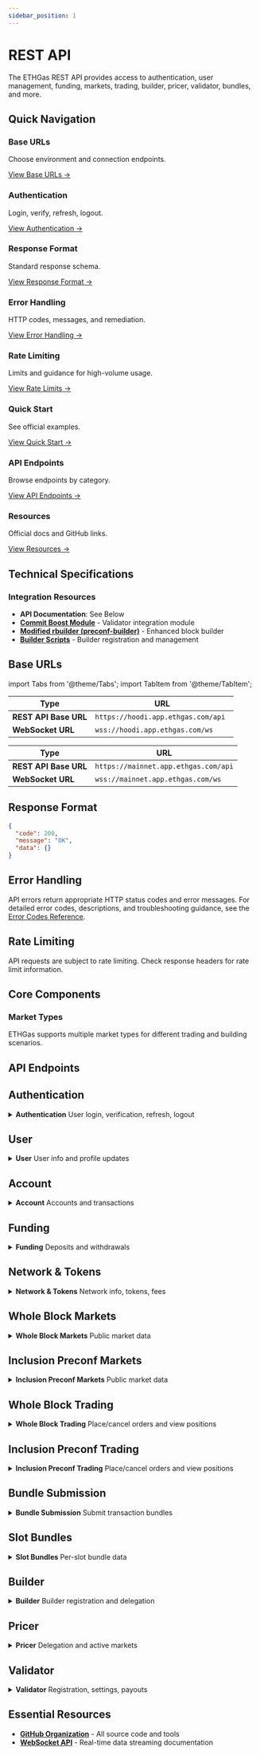 ```yaml
---
sidebar_position: 1
---
```


# REST API

The ETHGas REST API provides access to authentication, user management, funding, markets, trading, builder, pricer, validator, bundles, and more.

## Quick Navigation

<div className="quick-nav">

<div className="row" style={{ marginBottom: '1rem' }}>
  <div className="col col--3">
    <div className="feature-card text--center" style={{ height: '100%', display: 'flex', flexDirection: 'column', justifyContent: 'space-between' }}>
      <div>
        <h3>Base URLs</h3>
        <p>Choose environment and connection endpoints.</p>
      </div>
      <div style={{ marginTop: '1.5rem' }}>
        <a href="#base-urls" className="button button--outline button--sm">
          View Base URLs →
        </a>
      </div>
    </div>
  </div>
  <div className="col col--3">
    <div className="feature-card text--center" style={{ height: '100%', display: 'flex', flexDirection: 'column', justifyContent: 'space-between' }}>
      <div>
        <h3>Authentication</h3>
        <p>Login, verify, refresh, logout.</p>
      </div>
      <div style={{ marginTop: '1.5rem' }}>
        <a href="#authentication" className="button button--outline button--sm">
          View Authentication →
        </a>
      </div>
    </div>
  </div>
  <div className="col col--3">
    <div className="feature-card text--center" style={{ height: '100%', display: 'flex', flexDirection: 'column', justifyContent: 'space-between' }}>
      <div>
        <h3>Response Format</h3>
        <p>Standard response schema.</p>
      </div>
      <div style={{ marginTop: '1.5rem' }}>
        <a href="#response-format" className="button button--outline button--sm">
          View Response Format →
        </a>
      </div>
    </div>
  </div>
  <div className="col col--3">
    <div className="feature-card text--center" style={{ height: '100%', display: 'flex', flexDirection: 'column', justifyContent: 'space-between' }}>
      <div>
        <h3>Error Handling</h3>
        <p>HTTP codes, messages, and remediation.</p>
      </div>
      <div style={{ marginTop: '1.5rem' }}>
        <a href="#error-handling" className="button button--outline button--sm">
          View Error Handling →
        </a>
      </div>
    </div>
  </div>
</div>

<div className="row" style={{ marginBottom: '1rem' }}>
  <div className="col col--3">
    <div className="feature-card text--center" style={{ height: '100%', display: 'flex', flexDirection: 'column', justifyContent: 'space-between' }}>
      <div>
        <h3>Rate Limiting</h3>
        <p>Limits and guidance for high-volume usage.</p>
      </div>
      <div style={{ marginTop: '1.5rem' }}>
        <a href="#rate-limiting" className="button button--outline button--sm">
          View Rate Limits →
        </a>
      </div>
    </div>
  </div>
  <div className="col col--3">
    <div className="feature-card text--center" style={{ height: '100%', display: 'flex', flexDirection: 'column', justifyContent: 'space-between' }}>
      <div>
        <h3>Quick Start</h3>
        <p>See official examples.</p>
      </div>
      <div style={{ marginTop: '1.5rem' }}>
        <a href="#quick-start-examples" className="button button--outline button--sm">
          View Quick Start →
        </a>
      </div>
    </div>
  </div>
  <div className="col col--3">
    <div className="feature-card text--center" style={{ height: '100%', display: 'flex', flexDirection: 'column', justifyContent: 'space-between' }}>
      <div>
        <h3>API Endpoints</h3>
        <p>Browse endpoints by category.</p>
      </div>
      <div style={{ marginTop: '1.5rem' }}>
        <a href="#api-endpoints" className="button button--outline button--sm">
          View API Endpoints →
        </a>
      </div>
    </div>
  </div>
  <div className="col col--3">
    <div className="feature-card text--center" style={{ height: '100%', display: 'flex', flexDirection: 'column', justifyContent: 'space-between' }}>
      <div>
        <h3>Resources</h3>
        <p>Official docs and GitHub links.</p>
      </div>
      <div style={{ marginTop: '1.5rem' }}>
        <a href="#essential-resources" className="button button--outline button--sm">
          View Resources →
        </a>
      </div>
    </div>
  </div>

</div>

</div>

## Technical Specifications


### Integration Resources

- **API Documentation**: See Below
- **[Commit Boost Module](https://github.com/ethgas-developer/ethgas-preconf-commit-boost-module)** - Validator integration module
- **[Modified rbuilder (preconf-builder)](https://github.com/ethgas-developer/preconf-builder)** - Enhanced block builder
- **[Builder Scripts](https://github.com/ethgas-developer/ethgas-builder-scripts)** - Builder registration and management

## Base URLs

import Tabs from '@theme/Tabs';
import TabItem from '@theme/TabItem';

<Tabs>
<TabItem value="testnet" label="TestNet" default>

| Type | URL |
|------|-----|
| **REST API Base URL** | `https://hoodi.app.ethgas.com/api	` |
| **WebSocket URL** | `wss://hoodi.app.ethgas.com/ws	` |

</TabItem>
<TabItem value="mainnet" label="MainNet">

| Type | URL |
|------|-----|
| **REST API Base URL** | `https://mainnet.app.ethgas.com/api` |
| **WebSocket URL** | `wss://mainnet.app.ethgas.com/ws	` |

</TabItem>
</Tabs>



## Response Format

```json
{
  "code": 200,
  "message": "OK",
  "data": {}
}
```

## Error Handling

API errors return appropriate HTTP status codes and error messages. For detailed error codes, descriptions, and troubleshooting guidance, see the [Error Codes Reference](/docs/reference/error-codes).

## Rate Limiting

API requests are subject to rate limiting. Check response headers for rate limit information.

## Core Components

### Market Types

ETHGas supports multiple market types for different trading and building scenarios.



## API Endpoints

<div className="api-endpoints-grid">

## Authentication

<details className="api-category" id="authentication">
<summary className="api-category-header">
  <strong>Authentication</strong>
  <span className="api-category-desc">User login, verification, refresh, logout</span>
</summary>

<details className="api-endpoint">
<summary className="api-endpoint-header">
  <span className="api-method-post">**POST**</span> `/v1/user/login` - Login with user address and optional display name
</summary>

**Code Example:**
<Tabs>
<TabItem value="http" label="HTTP" default>

```bash
curl -X POST /v1/user/login?addr=0x8F02425B5f3c522b7EF8EA124162645F0397c478&name=username
```

</TabItem>
<TabItem value="python" label="Python">

```python
import requests

url = "https://mainnet.app.ethgas.com/api/v1/user/login"

payload = {
    'addr': '0x5eF1B2c02f5E39C0fF667611C5d7EfFb0E7df305',
    'name': 'username'
}

headers = {
  'Content-Type': 'application/json'
}

response = requests.post(url, headers=headers, params=payload)
print(response.text)
```

</TabItem>
</Tabs>

**Request Parameters:**

| Parameter | Required | Type | Description |
|-----------|----------|------|-------------|
| `addr` | YES | string | User's EOA account (account) address |
| `name` | NO | string | Display name |

**Response Example:**

```json
{
    "success": true,
    "data": {
        "status": "verify",
        "eip712Message": "{\"types\":{\"EIP712Domain\":[{\"name\":\"name\",\"type\":\"string\"},{\"name\":\"version\",\"type\":\"string\"},{\"name\":\"chainId\",\"type\":\"uint256\"},{\"name\":\"verifyingContract\",\"type\":\"address\"}],\"data\":[{\"name\":\"hash\",\"type\":\"string\"},{\"name\":\"message\",\"type\":\"string\"},{\"name\":\"domain\",\"type\":\"string\"}]},\"primaryType\":\"data\",\"message\":{\"hash\":\"52a90c73\",\"message\":\"Please sign this message to verify account ownership\",\"domain\":\"ethgas.com\"},\"domain\":{\"name\":\"ETHGas Login\",\"version\":\"1\",\"chainId\":32382,\"verifyingContract\":\"0x0000000000000000000000000000000000000000\"}}",
        "nonceHash": "52a90c73"
    }
}
```

**Response Body:**

| Name | Type | Description |
|------|------|-------------|
| `status` | string | Login status |
| `eip712Message` | object | EIP712 message for signing |
| `nonceHash` | string | Unique nonce to identify this login request |

**Usage:**

Get the response from `/v1/user/login` and sign the `eip712Message` and send the signed message through `/v1/user/login/verify`

</details>

<details className="api-endpoint">
<summary className="api-endpoint-header">
  <span className="api-method-post">**POST**</span> `/v1/user/login/verify` - Verify login with signed EIP712 message
</summary>

**Code Example:**
<Tabs>
<TabItem value="http" label="HTTP" default>

```bash
curl -X POST /v1/user/login/verify?addr=0x8F02425B5f3c522b7EF8EA124162645F0397c478&nonceHash=0x1234567890abcdef...&signature=0xabcdef123456...
```

</TabItem>
<TabItem value="python" label="Python">

```python
import requests

url = "https://mainnet.app.ethgas.com/api/v1/user/login/verify"

payload = {
    'addr': '0x8F02425B5f3c522b7EF8EA124162645F0397c478',
    'nonceHash': '0x1234567890abcdef...',
    'signature': '0xabcdef123456...'
}

headers = {
  'Content-Type': 'application/json'
}

response = requests.post(url, headers=headers, params=payload)
print(response.text)
```

</TabItem>
</Tabs>

**Request Parameters:**

| Parameter | Required | Type | Description |
|-----------|----------|------|-------------|
| `addr` | YES | string | User's EOA account (account) address |
| `nonceHash` | YES | string | Nonce Hash from login response |
| `signature` | YES | string | EIP712 signature |

**Response Example:**

```json
{
    "success": true,
    "data": {
        "user": {
            "userId": 78,
            "address": "0xe61f536f031f77c854b21652ab0f4fbe7cf3196f",
            "status": 1,
            "userType": 1,
            "userClass": 1,
            "accounts": [
                {
                    "accountId": 242,
                    "userId": 78,
                    "type": 1,
                    "name": "Current",
                    "status": 1,
                    "updateDate": 1698127521000
                },
                {
                    "accountId": 243,
                    "userId": 78,
                    "type": 2,
                    "name": "Preconf",
                    "status": 1,
                    "updateDate": 1698127521000
                }
            ]
        },
        "accessToken": {
            "data": {
                "header": {
                    "alg": "ES256",
                    "typ": "JWT"
                },
                "payload": {
                    "user": {
                        "userId": 78,
                        "address": "0xe61f536f031f77c854b21652ab0f4fbe7cf3196f",
                        "roles": [
                            "ROLE_USER"
                        ]
                    },
                    "access_type": "access_token",
                    "iat": 1698633225,
                    "exp": 1698636825
                }
            },
            "token": "eyJhbGciOiJFUzI1NiIsInR5cCI6IkpXVCJ9.eyJ1c2VyIjp7InVzZXJJZCI6NzgsImFkZHJlc3MiOiIweGU2MWY1MzZmMDMxZjc3Yzg1NGIyMTY1MmFiMGY0ZmJlN2NmMzE5NmYiLCJyb2xlcyI6WyJST0xFX1VTRVIiXX0sImFjY2Vzc190eXBlIjoiYWNjZXNzX3Rva2VuIiwiaWF0IjoxNjk4NjMzMjI1LCJleHAiOjE2OTg2MzY4MjV9.E3aIKqqFsHVBYedAuqn6Jw6bymsWy6RQ6gf_lDXnYNorjngA05uFLaTM0A2ZrN4kJ8nTXEjlrdhLU8crisJcdA"
        }
    }
}
```

**Response Body:**

| Name | Type | Description |
|------|------|-------------|
| `user` | User | User details |
| `accessToken` | string | JWT access token for authentication |

</details>

<details className="api-endpoint">
<summary className="api-endpoint-header">
  <span className="api-method-post">**POST**</span> `/v1/user/login/refresh` - Refresh access token using refresh token
</summary>

**Code Example:**
<Tabs>
<TabItem value="http" label="HTTP" default>

```bash
curl -H "Authorization: Bearer {{access_token}}" -X POST /api/v1/user/login/refresh?refreshToken=eyJhbGciOiJFUzI1NiIsInR5cCI6IkpXVCJ9.eyJ1c2VyIjp7InVzZXJJZCI6MzEsImFkZHJlc3MiOiIweDVjODEyYzlhNjdlNjkwMGViMjBmM2YzMWQwZWNjZTUyM2Q2YTVjMDMiLCJyb2xlcyI6WyJST0xFX1VTRVIiXX0sImFjY2Vzc190eXBlIjoicmVmcmVzaF90b2tlbiIsImlhdCI6MTY5NzQyNDM0MCwiZXhwIjoxNjk4MDI5MTQwfQ.Y5dtx_VXGDZ4EDt4e6qtaVd811XumXjtDtVMiQeibNCai5zvV1PJJ3R8WCTSZb6NbbxAtFsTglYRD10aigDECA
```

</TabItem>
<TabItem value="python" label="Python">

```python
import requests

url = "https://mainnet.app.ethgas.com/api/v1/user/login/refresh"

payload = {
    'refreshToken': 'eyJhbGciOiJIUzI1NiIsInR5cCI6IkpXVCJ9...'
}

headers = {
  'Content-Type': 'application/json'
}

response = requests.post(url, headers=headers, params=payload)
print(response.text)
```

</TabItem>
</Tabs>

**Request Parameters:**

| Parameter | Required | Type | Description |
|-----------|----------|------|-------------|
| `refreshToken` | YES | string | Refresh token from previous login |

**Response Example:**

```json
{
    "success": true,
    "data": {
        "user": {
            "userId": 31,
            "address": "0x5c812c9a67e6900eb20f3f31d0ecce523d6a5c03",
            "userType": 1,
            "status": 1,
            "accounts": [
                {
                    "accountId": 127,
                    "type": 1,
                    "cashTokenIds": [
                        1
                    ],
                },
                {
                    "accountId": 128,
                    "type": 2,
                    "cashTokenIds": [
                        1
                    ]
                }
            ]
        },
        "accessToken": {
            "data": {
                "header": {
                    "alg": "ES256",
                    "typ": "JWT"
                },
                "payload": {
                    "user": {
                        "userId": 31,
                        "address": "0x5c812c9a67e6900eb20f3f31d0ecce523d6a5c03",
                        "roles": [
                            "ROLE_USER"
                        ]
                    },
                    "access_type": "access_token",
                    "iat": 1697449134,
                    "exp": 1697452734
                }
            },
            "token": "eyJhbGciOiJFUzI1NiIsInR5cCI6IkpXVCJ9.eyJ1c2VyIjp7InVzZXJJZCI6MzEsImFkZHJlc3MiOiIweDVjODEyYzlhNjdlNjkwMGViMjBmM2YzMWQwZWNjZTUyM2Q2YTVjMDMiLCJyb2xlcyI6WyJST0xFX1VTRVIiXX0sImFjY2Vzc190eXBlIjoiYWNjZXNzX3Rva2VuIiwiaWF0IjoxNjk3NDQ5MTM0LCJleHAiOjE2OTc0NTI3MzR9.reUyFbhlJ6ZXSUypWiWeikaPQdbcRB_ZgB2k4NxcKbJS1K9J1GZnfXl9GrYOmS67L19gC-wfKqSPN4-7T3Xk0w"
        }
    }
}
```

**Response Body:**

| Name | Type | Description |
|------|------|-------------|
| `user` | User | User details |
| `accessToken` | string | New JWT access token |

</details>

<details className="api-endpoint">
<summary className="api-endpoint-header">
  <span className="api-method-post">**POST**</span> `/v1/user/logout` - Logout and invalidate current session
</summary>

**Code Example:**
<Tabs>
<TabItem value="http" label="HTTP" default>

```bash
curl -H "Authorization: Bearer {{access_token}}" -X POST /v1/user/logout
```

</TabItem>
<TabItem value="python" label="Python">

```python
import requests

url = "https://mainnet.app.ethgas.com/api/v1/user/logout"

headers = {
    'Authorization': 'Bearer <your-access-token>',
    'Content-Type': 'application/json'
}

response = requests.post(url, headers=headers)
print(response.text)
```

</TabItem>
</Tabs>

**Request Parameters:**

No parameters required.

**Response Example:**

```json
{}
```

**Response Body:**

Empty response object indicating successful logout.

</details>

</details>

## User

<details className="api-category" id="user">
<summary className="api-category-header">
  <strong>User</strong>
  <span className="api-category-desc">User info and profile updates</span>
</summary>

<details className="api-endpoint">
<summary className="api-endpoint-header">
  <span className="api-method-get">**GET**</span> `/v1/user/info`
</summary>

**Request Parameters:**

No parameters required.

**Response Body:**

| Name | Type | Description |
|------|------|-------------|
| `user` | User | User information and details |

</details>

<details className="api-endpoint">
<summary className="api-endpoint-header">
  <span className="api-method-post">**POST**</span> `/v1/user/update`
</summary>

**Request Parameters:**

| Parameter | Required | Type | Description |
|-----------|----------|------|-------------|
| `name` | NO | string | User display name |

**Response Body:**

| Name | Type | Description |
|------|------|-------------|
| `success` | boolean | Update operation status |

</details>

<details className="api-endpoint">
<summary className="api-endpoint-header">
  <span className="api-method-post">**POST**</span> `/v1/user/payoutAddress`
</summary>

**Request Parameters:**

| Parameter | Required | Type | Description |
|-----------|----------|------|-------------|
| `payoutAddress` | YES | string | User's payout address |

**Response Body:**

| Name | Type | Description |
|------|------|-------------|
| `success` | boolean | Update operation status |

</details>

<details className="api-endpoint">
<summary className="api-endpoint-header">
  <span className="api-method-post">**POST**</span> `/v1/user/collateralPerSlot`
</summary>

**Request Parameters:**

| Parameter | Required | Type | Description |
|-----------|----------|------|-------------|
| `collateralPerSlot` | YES | number | Collateral amount per slot |

**Response Body:**

| Name | Type | Description |
|------|------|-------------|
| `success` | boolean | Update operation status |

</details>

</details>

## Account

<details className="api-category" id="account">
<summary className="api-category-header">
  <strong>Account</strong>
  <span className="api-category-desc">Accounts and transactions</span>
</summary>

<details className="api-endpoint">
<summary className="api-endpoint-header">
  <span className="api-method-get">**GET**</span> `/v1/user/accounts`
</summary>

**Request Parameters:**

No parameters required.

**Response Body:**

| Name | Type | Description |
|------|------|-------------|
| `accounts` | array | List of user accounts |

</details>

<details className="api-endpoint">
<summary className="api-endpoint-header">
  <span className="api-method-get">**GET**</span> `/v1/user/account/{accountId}`
</summary>

**Request Parameters:**

| Parameter | Required | Type | Description |
|-----------|----------|------|-------------|
| `accountId` | YES | string | Account identifier |

**Response Body:**

| Name | Type | Description |
|------|------|-------------|
| `account` | Account | Account details |

</details>

<details className="api-endpoint">
<summary className="api-endpoint-header">
  <span className="api-method-get">**GET**</span> `/v1/user/account/{accountId}/txs`
</summary>

**Request Parameters:**

| Parameter | Required | Type | Description |
|-----------|----------|------|-------------|
| `accountId` | YES | string | Account identifier |

**Response Body:**

| Name | Type | Description |
|------|------|-------------|
| `transactions` | array | List of account transactions |

</details>

<details className="api-endpoint">
<summary className="api-endpoint-header">
  <span className="api-method-get">**GET**</span> `/v1/user/account/txs`
</summary>

**Request Parameters:**

No parameters required.

**Response Body:**

| Name | Type | Description |
|------|------|-------------|
| `transactions` | array | List of all user transactions |

</details>

<details className="api-endpoint">
<summary className="api-endpoint-header">
  <span className="api-method-post">**POST**</span> `/v1/user/account/transfer/token`
</summary>

**Request Parameters:**

| Parameter | Required | Type | Description |
|-----------|----------|------|-------------|
| `fromAccountId` | YES | string | Source account ID |
| `toAccountId` | YES | string | Destination account ID |
| `tokenId` | YES | number | Token identifier |
| `amount` | YES | number | Transfer amount |

**Response Body:**

| Name | Type | Description |
|------|------|-------------|
| `success` | boolean | Transfer operation status |

</details>

</details>

## Funding

<details className="api-category" id="funding">
<summary className="api-category-header">
  <strong>Funding</strong>
  <span className="api-category-desc">Deposits and withdrawals</span>
</summary>

<details className="api-endpoint">
<summary className="api-endpoint-header">
  <span className="api-method-get">**GET**</span> `/v1/p/funding/contractAddress`
</summary>

**Request Parameters:**

No parameters required.

**Response Body:**

| Name | Type | Description |
|------|------|-------------|
| `contractAddress` | string | Funding contract address |

</details>

<details className="api-endpoint">
<summary className="api-endpoint-header">
  <span className="api-method-get">**GET**</span> `/v1/user/funding/deposits`
</summary>

**Request Parameters:**

No parameters required.

**Response Body:**

| Name | Type | Description |
|------|------|-------------|
| `deposits` | array | List of user deposits |

</details>

<details className="api-endpoint">
<summary className="api-endpoint-header">
  <span className="api-method-post">**POST**</span> `/v1/user/funding/withdraw`
</summary>

**Request Parameters:**

| Parameter | Required | Type | Description |
|-----------|----------|------|-------------|
| `accountId` | YES | string | Account identifier |
| `tokenId` | YES | number | Token identifier |
| `amount` | YES | number | Withdrawal amount |

**Response Body:**

| Name | Type | Description |
|------|------|-------------|
| `success` | boolean | Withdrawal operation status |

</details>

<details className="api-endpoint">
<summary className="api-endpoint-header">
  <span className="api-method-get">**GET**</span> `/v1/p/funding/withdraw/dailyWithdrawLimits`
</summary>

**Request Parameters:**

No parameters required.

**Response Body:**

| Name | Type | Description |
|------|------|-------------|
| `dailyLimits` | object | Daily withdrawal limits |

</details>

<details className="api-endpoint">
<summary className="api-endpoint-header">
  <span className="api-method-get">**GET**</span> `/v1/user/funding/withdraw/status`
</summary>

**Request Parameters:**

No parameters required.

**Response Body:**

| Name | Type | Description |
|------|------|-------------|
| `withdrawStatus` | object | Current withdrawal status |

</details>

<details className="api-endpoint">
<summary className="api-endpoint-header">
  <span className="api-method-get">**GET**</span> `/v1/user/funding/withdraws`
</summary>

**Request Parameters:**

No parameters required.

**Response Body:**

| Name | Type | Description |
|------|------|-------------|
| `withdrawals` | array | List of user withdrawals |

</details>

</details>

## Network & Tokens

<details className="api-category" id="network-tokens">
<summary className="api-category-header">
  <strong>Network & Tokens</strong>
  <span className="api-category-desc">Network info, tokens, fees</span>
</summary>

- <span className="api-method-get">**GET**</span> `/v1/p/network`
- <span className="api-method-get">**GET**</span> `/v1/p/tokens`
- <span className="api-method-get">**GET**</span> `/v1/p/user/fees`

</details>

## Whole Block Markets

<details className="api-category" id="whole-block-markets">
<summary className="api-category-header">
  <strong>Whole Block Markets</strong>
  <span className="api-category-desc">Public market data</span>
</summary>

- <span className="api-method-get">**GET**</span> `/v1/p/wholeblock/markets`
- <span className="api-method-get">**GET**</span> `/v1/p/wholeblock/positions`
- <span className="api-method-get">**GET**</span> `/v1/p/wholeblock/orders`
- <span className="api-method-get">**GET**</span> `/v1/p/wholeblock/trades`

</details>

## Inclusion Preconf Markets

<details className="api-category" id="inclusion-preconf-markets">
<summary className="api-category-header">
  <strong>Inclusion Preconf Markets</strong>
  <span className="api-category-desc">Public market data</span>
</summary>

- <span className="api-method-get">**GET**</span> `/v1/p/inclusion-preconf/markets`
- <span className="api-method-get">**GET**</span> `/v1/p/inclusion-preconf/market`
- <span className="api-method-get">**GET**</span> `/v1/p/inclusion-preconf/trades`
- <span className="api-method-get">**GET**</span> `/v1/p/inclusion-preconf/top-sales`

</details>

## Whole Block Trading

<details className="api-category" id="whole-block-trading">
<summary className="api-category-header">
  <strong>Whole Block Trading</strong>
  <span className="api-category-desc">Place/cancel orders and view positions</span>
</summary>

- <span className="api-method-post">**POST**</span> `/v1/wholeblock/order`
- <span className="api-method-post">**POST**</span> `/v1/wholeblock/cancel-all-orders`
- <span className="api-method-post">**POST**</span> `/v1/wholeblock/cancel-batch-orders`
- <span className="api-method-post">**POST**</span> `/v1/wholeblock/cancel-order`
- <span className="api-method-get">**GET**</span> `/v1/user/wholeblock/all-orders`
- <span className="api-method-get">**GET**</span> `/v1/user/wholeblock/orders`
- <span className="api-method-get">**GET**</span> `/v1/user/wholeblock/positions`
- <span className="api-method-get">**GET**</span> `/v1/user/wholeblock/txs`

</details>

## Inclusion Preconf Trading

<details className="api-category" id="inclusion-preconf-trading">
<summary className="api-category-header">
  <strong>Inclusion Preconf Trading</strong>
  <span className="api-category-desc">Place/cancel orders and view positions</span>
</summary>

- <span className="api-method-post">**POST**</span> `/v1/inclusion-preconf/order`
- <span className="api-method-post">**POST**</span> `/v1/inclusion-preconf/cancel-all-orders`
- <span className="api-method-post">**POST**</span> `/v1/inclusion-preconf/cancel-batch-orders`
- <span className="api-method-post">**POST**</span> `/v1/inclusion-preconf/cancel-order`
- <span className="api-method-get">**GET**</span> `/v1/user/inclusion-preconf/orders`
- <span className="api-method-get">**GET**</span> `/v1/user/inclusion-preconf/all-orders`
- <span className="api-method-get">**GET**</span> `/v1/user/inclusion-preconf/positions`
- <span className="api-method-get">**GET**</span> `/v1/user/inclusion-preconf/txs`
- <span className="api-method-post">**POST**</span> `/v1/user/inclusion-preconf/market/update`

</details>

## Bundle Submission

<details className="api-category" id="bundle-submission">
<summary className="api-category-header">
  <strong>Bundle Submission</strong>
  <span className="api-category-desc">Submit transaction bundles</span>
</summary>

- <span className="api-method-post">**POST**</span> `/api/v1/user/bundle/send`

</details>

## Slot Bundles

<details className="api-category" id="slot-bundles">
<summary className="api-category-header">
  <strong>Slot Bundles</strong>
  <span className="api-category-desc">Per-slot bundle data</span>
</summary>

- <span className="api-method-get">**GET**</span> `/v1/slot/bundles`
- <span className="api-method-get">**GET**</span> `/v1/account/slot/bundles`
- <span className="api-method-get">**GET**</span> `/v1/slot/forceEmptyBlockSpace`
- <span className="api-method-get">**GET**</span> `/v1/p/slot/txs/hash`

</details>

## Builder

<details className="api-category" id="builder">
<summary className="api-category-header">
  <strong>Builder</strong>
  <span className="api-category-desc">Builder registration and delegation</span>
</summary>

- <span className="api-method-post">**POST**</span> `/v1/builder/register`
- <span className="api-method-get">**GET**</span> `/v1/builder/signingMessage`
- <span className="api-method-post">**POST**</span> `/v1/builder/deregister`
- <span className="api-method-get">**GET**</span> `/v1/p/builders`
- <span className="api-method-get">**GET**</span> `/v1/user/builder`
- <span className="api-method-post">**POST**</span> `/v1/user/delegate/builder`
- <span className="api-method-get">**GET**</span> `/v1/user/delegate/builder`
- <span className="api-method-get">**GET**</span> `/v1/p/builder/{slot}`
- <span className="api-method-get">**GET**</span> `/v1/builder/delegation`

</details>

## Pricer

<details className="api-category" id="pricer">
<summary className="api-category-header">
  <strong>Pricer</strong>
  <span className="api-category-desc">Delegation and active markets</span>
</summary>

- <span className="api-method-post">**POST**</span> `/v1/user/delegate/pricer`
- <span className="api-method-get">**GET**</span> `/v1/user/pricer`
- <span className="api-method-get">**GET**</span> `/v1/pricer/account-tokens`
- <span className="api-method-get">**GET**</span> `/v1/pricer/inclusion-preconf/orders`
- <span className="api-method-get">**GET**</span> `/v1/pricer/inclusion-preconf/positions`
- <span className="api-method-get">**GET**</span> `/v1/pricer/wholeblock/orders`
- <span className="api-method-get">**GET**</span> `/v1/pricer/wholeblock/positions`
- <span className="api-method-get">**GET**</span> `/v1/pricer/markets/active`

</details>

## Validator

<details className="api-category" id="validator">
<summary className="api-category-header">
  <strong>Validator</strong>
  <span className="api-category-desc">Registration, settings, payouts</span>
</summary>

- <span className="api-method-get">**GET**</span> `/v1/user/validators`
- <span className="api-method-get">**GET**</span> `/v1/p/validators`
- <span className="api-method-post">**POST**</span> `/v1/validator/register`
- <span className="api-method-post">**POST**</span> `/v1/validator/verify`
- <span className="api-method-post">**POST**</span> `/v1/validator/settings`
- <span className="api-method-post">**POST**</span> `/v1/validator/deregister`
- <span className="api-method-get">**GET**</span> `/v1/validator/fees`
- <span className="api-method-get">**GET**</span> `/v1/validator/onchain/payout`

</details>

</div>

## Essential Resources

- **[GitHub Organization](https://github.com/ethgas-developer)** - All source code and tools
- **[WebSocket API](/docs/websocket/overview)** - Real-time data streaming documentation 